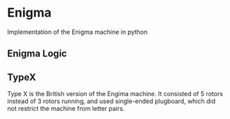# Enigma
Implementation of the Enigma machine in python

## Enigma Logic

## TypeX
Type X is the British version of the Engima machine. It consisted of 5 rotors instead of 3 rotors running, and used single-ended plugboard, which did not restrict the machine from letter pairs. 
